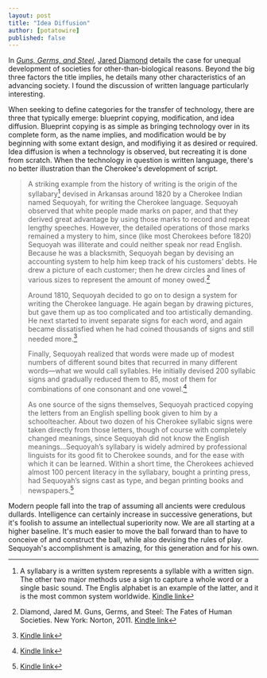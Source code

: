 ```yaml
---
layout: post
title: "Idea Diffusion" 
author: [potatowire]
published: false
---
```


In [*Guns, Germs, and Steel*](https://www.amazon.com/dp/B000VDUWMC/?tag=potatowire-20), [Jared Diamond](https://en.wikipedia.org/wiki/Jared_Diamond) details the case for unequal development of societies for other-than-biological reasons. Beyond the big three factors the title implies, he details many other characteristics of an advancing society. I found the discussion of written language particularly interesting.

When seeking to define categories for the transfer of technology, there are three that typically emerge: blueprint copying, modification, and idea diffusion. Blueprint copying is as simple as bringing technology over in its complete form, as the name implies, and modification would be by beginning with some extant design, and modifiying it as desired or required. Idea diffusion is when a technology is observed, but recreating it is done from scratch. When the technology in question is written language, there's no better illustration than the Cherokee's development of script.

> A striking example from the history of writing is the origin of the syllabary[^1] devised in Arkansas around 1820 by a Cherokee Indian named Sequoyah, for writing the Cherokee language. Sequoyah observed that white people made marks on paper, and that they derived great advantage by using those marks to record and repeat lengthy speeches. However, the detailed operations of those marks remained a mystery to him, since (like most Cherokees before 1820) Sequoyah was illiterate and could neither speak nor read English. Because he was a blacksmith, Sequoyah began by devising an accounting system to help him keep track of his customers’ debts. He drew a picture of each customer; then he drew circles and lines of various sizes to represent the amount of money owed.[^2]
> 
> Around 1810, Sequoyah decided to go on to design a system for writing the Cherokee language. He again began by drawing pictures, but gave them up as too complicated and too artistically demanding. He next started to invent separate signs for each word, and again became dissatisfied when he had coined thousands of signs and still needed more.[^3]
> 
> Finally, Sequoyah realized that words were made up of modest numbers of different sound bites that recurred in many different words—what we would call syllables. He initially devised 200 syllabic signs and gradually reduced them to 85, most of them for combinations of one consonant and one vowel.[^4]
>
> As one source of the signs themselves, Sequoyah practiced copying the letters from an English spelling book given to him by a schoolteacher. About two dozen of his Cherokee syllabic signs were taken directly from those letters, though of course with completely changed meanings, since Sequoyah did not know the English meanings...Sequoyah’s syllabary is widely admired by professional linguists for its good fit to Cherokee sounds, and for the ease with which it can be learned. Within a short time, the Cherokees achieved almost 100 percent literacy in the syllabary, bought a printing press, had Sequoyah’s signs cast as type, and began printing books and newspapers.[^5]

Modern people fall into the trap of assuming all ancients were credulous dullards. Intelligence can certainly increase in successive generations, but it's foolish to assume an intellectual superiority now. We are all starting at a higher baseline. It's much easier to move the ball forward than to have to conceive of and construct the ball, while also devising the rules of play. Sequoyah's accomplishment is amazing, for this generation and for his own.

[^1]: A syllabary is a written system represents a syllable with a written sign. The other two major methods use a sign to capture a whole word or a single basic sound. The Englis alphabet is an example of the latter, and it is the most common system worldwide. [Kindle link](http://a.co/bhiCzbg)

[^2]: Diamond, Jared M. Guns, Germs, and Steel: The Fates of Human Societies. New York: Norton, 2011. [Kindle link](http://a.co/6lSYdpQ)

[^3]: [Kindle link](http://a.co/dgHTc9R)

[^4]: [Kindle link](http://a.co/0xGUhdD)

[^5]: [Kindle link](http://a.co/9CrwGNQ)

